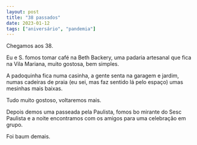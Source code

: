 ```yaml
---
layout: post
title: "38 passados"
date: 2023-01-12
tags: ["aniversário", "pandemia"]
---
```

Chegamos aos 38.  

Eu e S. fomos tomar café na Beth Backery, uma padaria artesanal que fica na Vila Mariana, muito gostosa, bem simples.  

A padoquinha fica numa casinha, a gente senta na garagem e jardim, numas cadeiras de praia (eu sei, mas faz sentido lá pelo espaço) umas mesinhas mais baixas.  

Tudo muito gostoso, voltaremos mais.  

Depois demos uma passeada pela Paulista, fomos bo mirante do Sesc Paulista e a noite encontramos com os amigos para uma celebração em grupo.

Foi baum demais.